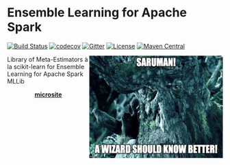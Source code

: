 # Ensemble Learning for Apache Spark
[![Build Status](https://travis-ci.com/pierrenodet/spark-ensemble.svg?branch=master)](https://travis-ci.com/pierrenodet/spark-ensemble)
[![codecov](https://codecov.io/gh/pierrenodet/spark-ensemble/branch/master/graph/badge.svg)](https://codecov.io/gh/pierrenodet/spark-ensemble)
[![Gitter](https://badges.gitter.im/spark-ensemble/community.svg)](https://gitter.im/spark-ensemble/community?utm_source=badge&utm_medium=badge&utm_campaign=pr-badge)
[![License](https://img.shields.io/badge/license-Apache--2.0-blue.svg)](https://github.com/pierrenodet/spark-ensemble/blob/master/LICENSE)
[![Maven Central](https://img.shields.io/maven-central/v/com.github.pierrenodet/spark-ensemble_2.12.svg?label=maven-central&colorB=blue)](https://search.maven.org/search?q=g:%22com.github.pierrenodet%22%20AND%20a:%22spark-ensemble_2.12%22)

<img alt="Saruman! A wizard should know better!" align="right" src="spark-ensemble.jpg" width="312" height="239"/>

Library of Meta-Estimators à la scikit-learn for Ensemble Learning for Apache Spark MLLib

<p align="center"><a href="https://pierrenodet.github.io/spark-ensemble"><B>microsite</B></a></p>